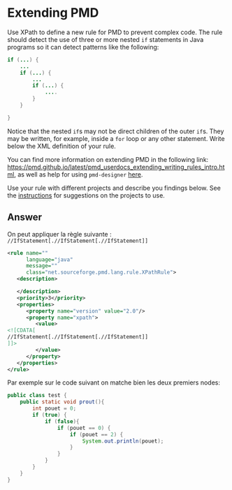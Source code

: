 # Extending PMD

Use XPath to define a new rule for PMD to prevent complex code. The rule should detect the use of three or more nested `if` statements in Java programs so it can detect patterns like the following:

```Java
if (...) {
    ...
    if (...) {
        ...
        if (...) {
            ....
        }
    }

}
```
Notice that the nested `if`s may not be direct children of the outer `if`s. They may be written, for example, inside a `for` loop or any other statement.
Write below the XML definition of your rule.

You can find more information on extending PMD in the following link: https://pmd.github.io/latest/pmd_userdocs_extending_writing_rules_intro.html, as well as help for using `pmd-designer` [here](https://github.com/selabs-ur1/VV-TP2/blob/master/exercises/designer-help.md).

Use your rule with different projects and describe you findings below. See the [instructions](../sujet.md) for suggestions on the projects to use.

## Answer

On peut appliquer la règle suivante :
`//IfStatement[.//IfStatement[.//IfStatement]]`
```XML
<rule name=""
      language="java"
      message=""
      class="net.sourceforge.pmd.lang.rule.XPathRule">
   <description>

   </description>
   <priority>3</priority>
   <properties>
      <property name="version" value="2.0"/>
      <property name="xpath">
         <value>
<![CDATA[
//IfStatement[.//IfStatement[.//IfStatement]]
]]>
         </value>
      </property>
   </properties>
</rule>
```

Par exemple sur le code suivant on matche bien les deux premiers nodes:
```JAVA
public class test {
    public static void prout(){
        int pouet = 0;
        if (true) {
            if (false){
                if (pouet == 0) {
                    if (pouet == 2) {
                        System.out.println(pouet);
                    }
                }
            }
        }
    }
}
```